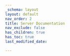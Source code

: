 ```yaml
---
_schema: layout
layout: default
nav_order: 2
title: Server Documentation
nav_exclude: false
has_children: true
has_toc: true
last_modified_date: 

---
```

